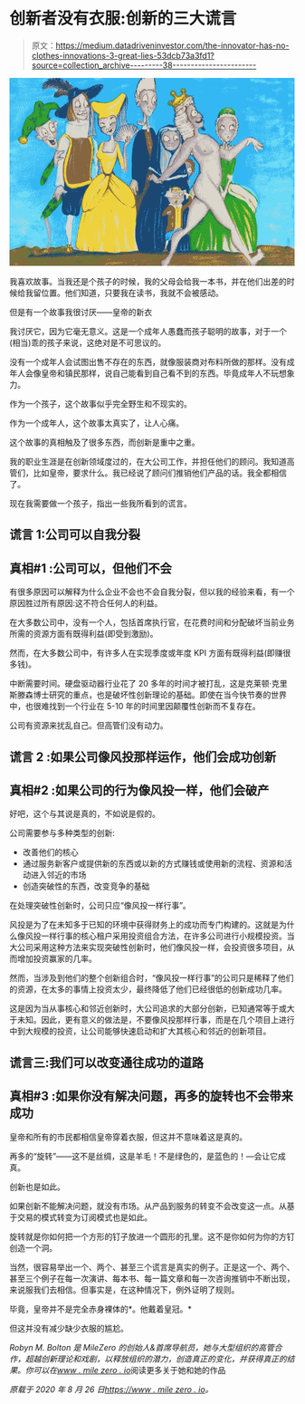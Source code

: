 # 创新者没有衣服:创新的三大谎言

> 原文：<https://medium.datadriveninvestor.com/the-innovator-has-no-clothes-innovations-3-great-lies-53dcb73a3fd1?source=collection_archive---------38----------------------->

![](img/1ec5d9b32392f5245d777483daf9cab9.png)

我喜欢故事。当我还是个孩子的时候，我的父母会给我一本书，并在他们出差的时候给我留位置。他们知道，只要我在读书，我就不会被感动。

但是有一个故事我很讨厌——皇帝的新衣

我讨厌它，因为它毫无意义。这是一个成年人愚蠢而孩子聪明的故事，对于一个(相当)乖的孩子来说，这绝对是不可思议的。

没有一个成年人会试图出售不存在的东西，就像服装商对布料所做的那样。没有成年人会像皇帝和镇民那样，说自己能看到自己看不到的东西。毕竟成年人不玩想象力。

作为一个孩子，这个故事似乎完全野生和不现实的。

作为一个成年人，这个故事太真实了，让人心痛。

这个故事的真相触及了很多东西，而创新是重中之重。

我的职业生涯是在创新领域度过的，在大公司工作，并担任他们的顾问。我知道高管们，比如皇帝，要求什么。我已经说了顾问们推销他们产品的话。我全都相信了。

现在我需要做一个孩子，指出一些我所看到的谎言。

## 谎言 1:公司可以自我分裂

## **真相#1** :公司可以，但他们不会

有很多原因可以解释为什么企业不会也不会自我分裂，但以我的经验来看，有一个原因胜过所有原因:这不符合任何人的利益。

在大多数公司中，没有一个人，包括首席执行官，在花费时间和分配破坏当前业务所需的资源方面有既得利益(即受到激励)。

然而，在大多数公司中，有许多人在实现季度或年度 KPI 方面有既得利益(即赚很多钱)。

中断需要时间。硬盘驱动器行业花了 20 多年的时间才被打乱，这是克莱顿·克里斯滕森博士研究的重点，也是破坏性创新理论的基础。即使在当今快节奏的世界中，也很难找到一个行业在 5-10 年的时间里因颠覆性创新而不复存在。

公司有资源来扰乱自己。但高管们没有动力。

## **谎言 2** :如果公司像风投那样运作，他们会成功创新

## 真相#2 :如果公司的行为像风投一样，他们会破产

好吧，这个与其说是真的，不如说是假的。

公司需要参与多种类型的创新:

*   改善他们的核心
*   通过服务新客户或提供新的东西或以新的方式赚钱或使用新的流程、资源和活动进入邻近的市场
*   创造突破性的东西，改变竞争的基础

在处理突破性创新时，公司只应“像风投一样行事”。

风投是为了在未知多于已知的环境中获得财务上的成功而专门构建的。这就是为什么像风投一样行事的核心租户采用投资组合方法，在许多公司进行小规模投资。当大公司采用这种方法来实现突破性创新时，他们像风投一样，会投资很多项目，从而增加投资赢家的几率。

然而，当涉及到他们的整个创新组合时，“像风投一样行事”的公司只是稀释了他们的资源，在太多的事情上投资太少，最终降低了他们已经很低的创新成功几率。

这是因为当从事核心和邻近创新时，大公司追求的大部分创新，已知通常等于或大于未知。因此，更有意义的做法是，不要像风投那样行事，而是在几个项目上进行中到大规模的投资，让公司能够快速启动和扩大其核心和邻近的创新项目。

## 谎言三:我们可以改变通往成功的道路

## **真相#3** :如果你没有解决问题，再多的旋转也不会带来成功

皇帝和所有的市民都相信皇帝穿着衣服，但这并不意味着这是真的。

再多的“旋转”——这不是丝绸，这是羊毛！不是绿色的，是蓝色的！—会让它成真。

创新也是如此。

如果创新不能解决问题，就没有市场。从产品到服务的转变不会改变这一点。从基于交易的模式转变为订阅模式也是如此。

旋转就是你如何把一个方形的钉子放进一个圆形的孔里。这不是你如何为你的方钉创造一个洞。

当然，很容易举出一个、两个、甚至三个谎言是真实的例子。正是这一个、两个、甚至三个例子在每一次演讲、每本书、每一篇文章和每一次咨询推销中不断出现，来说服我们去相信。但事实是，在这种情况下，例外证明了规则。

毕竟，皇帝并不是完全赤身裸体的*。他戴着皇冠。*

但这并没有减少缺少衣服的尴尬。

*Robyn M. Bolton 是 MileZero* *的创始人&首席导航员，她与大型组织的高管合作，超越创新理论和戏剧，以释放组织的潜力，创造真正的变化，并获得真正的结果。你可以在*[*www . mile zero . io*](http://www.milezero.io/)阅读更多关于她和她的作品

*原载于 2020 年 8 月 26 日*[*https://www . mile zero . io*](https://www.milezero.io/2020/08/26/the-innovator-has-no-clothes-innovations-3-great-lies/)*。*